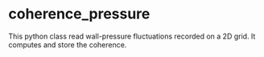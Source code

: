 # coherence_pressure
This python class read wall-pressure fluctuations recorded on a 2D grid. It computes and store the coherence.
